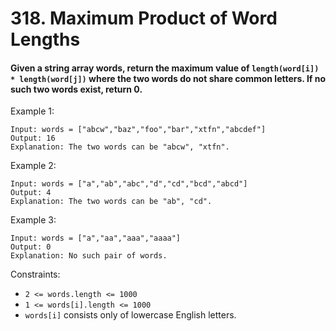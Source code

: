 # 318. Maximum Product of Word Lengths
#### Given a string array words, return the maximum value of `length(word[i]) * length(word[j])` where the two words do not share common letters. If no such two words exist, return 0.



Example 1:
```
Input: words = ["abcw","baz","foo","bar","xtfn","abcdef"]
Output: 16
Explanation: The two words can be "abcw", "xtfn".
```
Example 2:
```
Input: words = ["a","ab","abc","d","cd","bcd","abcd"]
Output: 4
Explanation: The two words can be "ab", "cd".
```

Example 3:
```
Input: words = ["a","aa","aaa","aaaa"]
Output: 0
Explanation: No such pair of words.
```

Constraints:

* `2 <= words.length <= 1000`
* `1 <= words[i].length <= 1000`
* `words[i]` consists only of lowercase English letters.